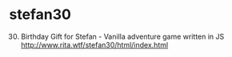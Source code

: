 # stefan30
30. Birthday Gift for Stefan - Vanilla adventure game written in JS
http://www.rita.wtf/stefan30/html/index.html
